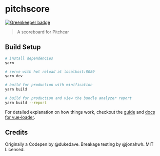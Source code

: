 # pitchscore

[![Greenkeeper badge](https://badges.greenkeeper.io/jbhannah/pitchscore.svg)](https://greenkeeper.io/)

> A scoreboard for Pitchcar

## Build Setup

``` bash
# install dependencies
yarn

# serve with hot reload at localhost:8080
yarn dev

# build for production with minification
yarn build

# build for production and view the bundle analyzer report
yarn build --report
```

For detailed explanation on how things work, checkout the [guide](http://vuejs-templates.github.io/webpack/) and [docs for vue-loader](http://vuejs.github.io/vue-loader).

## Credits

Originally a Codepen by @dukedave. Breakage testing by @jonahwh. MIT Licensed.
